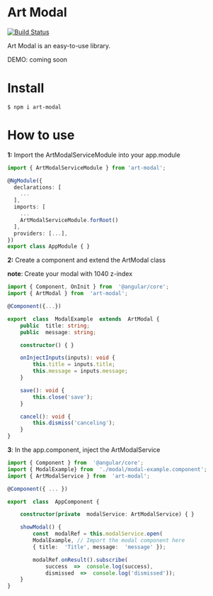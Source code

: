 
# Art Modal

[![Build Status](https://travis-ci.org/joemccann/dillinger.svg?branch=master)](https://travis-ci.org/joemccann/dillinger)

Art Modal is an easy-to-use library.

DEMO: coming soon

# Install

```
$ npm i art-modal
```

# How to use

**1:** Import the ArtModalServiceModule into your app.module

```typescript
import { ArtModalServiceModule } from 'art-modal';

@NgModule({
  declarations: [
    ...
  ],
  imports: [
    ...
    ArtModalServiceModule.forRoot()
  ],
  providers: [...],
})
export class AppModule { }
```
**2:** Create a component and extend the ArtModal class

**note**: Create your modal with 1040 z-index

```typescript
import { Component, OnInit } from  '@angular/core';
import { ArtModal } from  'art-modal';

@Component({...})

export  class  ModalExample  extends  ArtModal {
	public  title: string;
	public  message: string;

	constructor() { }

	onInjectInputs(inputs): void {
		this.title = inputs.title;
		this.message = inputs.message;
	}

	save(): void {
		this.close('save');
	}

	cancel(): void {
		this.dismiss('canceling');
	}
}
```

**3**: In the app.component, inject the ArtModalService

```typescript
import { Component } from  '@angular/core';
import { ModalExample} from  './modal/modal-example.component';
import { ArtModalService } from  'art-modal';

@Component({ ... })

export  class  AppComponent {

	constructor(private  modalService: ArtModalService) { }

	showModal() {
		const  modalRef = this.modalService.open(
		ModalExample, // Import the modal component here
		{ title:  'Title', message:  'message' });

		modalRef.onResult().subscribe(
			success  =>  console.log(success),
			dismissed  =>  console.log('dismissed'));
	}
}
```